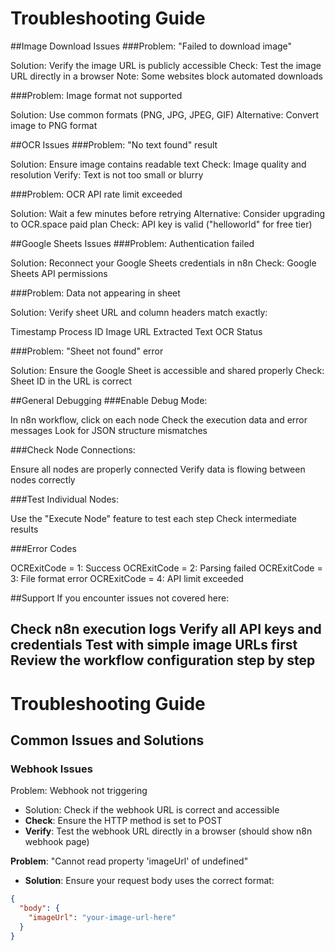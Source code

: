 # Troubleshooting Guide

##Image Download Issues
###Problem: "Failed to download image"

Solution: Verify the image URL is publicly accessible
Check: Test the image URL directly in a browser
Note: Some websites block automated downloads

###Problem: Image format not supported

Solution: Use common formats (PNG, JPG, JPEG, GIF)
Alternative: Convert image to PNG format

##OCR Issues
###Problem: "No text found" result

Solution: Ensure image contains readable text
Check: Image quality and resolution
Verify: Text is not too small or blurry

###Problem: OCR API rate limit exceeded

Solution: Wait a few minutes before retrying
Alternative: Consider upgrading to OCR.space paid plan
Check: API key is valid ("helloworld" for free tier)

##Google Sheets Issues
###Problem: Authentication failed

Solution: Reconnect your Google Sheets credentials in n8n
Check: Google Sheets API permissions

###Problem: Data not appearing in sheet

Solution: Verify sheet URL and column headers match exactly:

Timestamp
Process ID
Image URL
Extracted Text
OCR Status



###Problem: "Sheet not found" error

Solution: Ensure the Google Sheet is accessible and shared properly
Check: Sheet ID in the URL is correct

##General Debugging
###Enable Debug Mode:

In n8n workflow, click on each node
Check the execution data and error messages
Look for JSON structure mismatches

###Check Node Connections:

Ensure all nodes are properly connected
Verify data is flowing between nodes correctly

###Test Individual Nodes:

Use the "Execute Node" feature to test each step
Check intermediate results

###Error Codes

OCRExitCode = 1: Success
OCRExitCode = 2: Parsing failed
OCRExitCode = 3: File format error
OCRExitCode = 4: API limit exceeded

##Support
If you encounter issues not covered here:

Check n8n execution logs
Verify all API keys and credentials
Test with simple image URLs first
Review the workflow configuration step by step
---------------------------------------------------------------------------------

# Troubleshooting Guide

## Common Issues and Solutions

### Webhook Issues

Problem: Webhook not triggering
- Solution: Check if the webhook URL is correct and accessible
- **Check**: Ensure the HTTP method is set to POST
- **Verify**: Test the webhook URL directly in a browser (should show n8n webhook page)

**Problem**: "Cannot read property 'imageUrl' of undefined"
- **Solution**: Ensure your request body uses the correct format:
```json
{
  "body": {
    "imageUrl": "your-image-url-here"
  }
}
